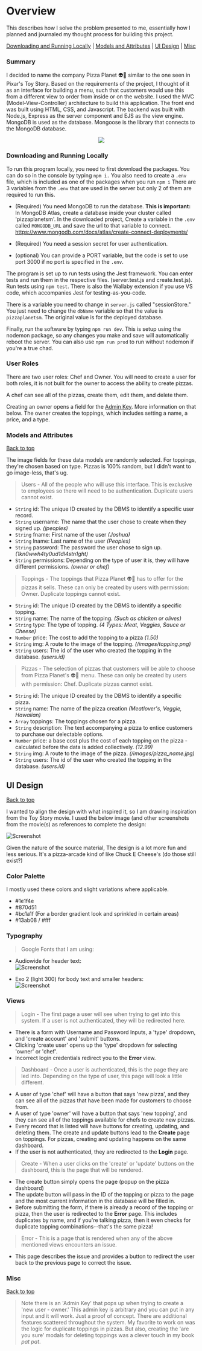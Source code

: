 # Overview
This describes how I solve the problem presented to me, essentially how I planned and journaled my thought process for building this project.  

[Downloading and Running Locally](#downloading-and-running-locally) | [Models and Attributes](#models-and-attributes) | [UI Design](#ui-design) | [Misc](#misc)
### Summary
I decided to name the company Pizza Planet :alien::pizza: similar to the one seen in Pixar's Toy Story. Based on the requirements of the project, I thought of it as an interface for building a menu, such that customers would use this from a different view to order from inside or on the website. I used the MVC (Model-View-Controller) architecture to build this application. The front end was built using HTML, CSS, and Javascript. The backend was built with Node.js, Express as the server component and EJS as the view engine. MongoDB is used as the database. Mongoose is the library that connects to the MongoDB database.

<p align="center">
<img src="./ideation/ideation/Pizza_Planet.webp">
</p>

### Downloading and Running Locally

To run this program locally, you need to first download the packages. You can do so in the console by typing `npm i.` You also need to create a `.env` file, which is included as one of the packages when you run `npm i` There are 3 variables from the `.env` that are used in the server but only 2 of them are required to run this. 

- (Required) You need MongoDB to run the database. **This is important:** In MongoDB Atlas, create a database inside your cluster called 'pizzaplanetsm'. In the downloaded project, Create a variable in the `.env` called `MONGODB_URL` and save the url to that variable to connect.
https://www.mongodb.com/docs/atlas/create-connect-deployments/

- (Required) You need a session secret for user authentication.
- (optional) You can provide a PORT variable, but the code is set to use port 3000 if no port is specified in the `.env`.

The program is set up to run tests using the Jest framework. You can enter tests and run them in the respective files. (server.test.js and create.test.js). Run tests using `npm test`. There is also the Wallaby extension if you use VS code, which accompanies Jest for testing-as-you-code.

There is a variable you need to change in `server.js` called "sessionStore." You just need to change the `dbName` variable so that the value is `pizzaplanetsm`. The original value is for the deployed database.

Finally, run the software by typing `npm run dev`. This is setup using the nodemon package, so any changes you make and save will automatically reboot the server. You can also use `npm run prod` to run without nodemon if you're a true chad.

### User Roles

There are two user roles: Chef and Owner. You will need to create a user for both roles, it is not built for the owner to access the ability to create pizzas. 

A chef can see all of the pizzas, create them, edit them, and delete them.

Creating an owner opens a field for the [Admin Key](#misc). More information on that below. The owner creates the toppings, which includes setting a name, a price, and a type. 

### Models and Attributes 
[Back to top](#overview) 

The image fields for these data models are randomly selected. For toppings, they're chosen based on type. Pizzas is 100% random, but I didn't want to go image-less, that's ug. 

> Users - All of the people who will use this interface. This is exclusive to employees so there will need to be authentication. Duplicate users cannot exist. 
- `String` id: The unique ID created by the DBMS to identify a specific user record. 
- `String` username: The name that the user chose to create when they signed up. *(jpeoples)* 
- `String` fname: First name of the user *(Joshua)*
- `String` lname: Last name of the user *(Peoples)*
- `String` password: The password the user chose to sign up. *(1kn0wwh4ty0ud1dl4stn1ght)* 
- `String` permissions: Depending on the type of user it is, they will have different permissions. *(owner or chef)* 

> Toppings - The toppings that Pizza Planet :alien::pizza: has to offer for the pizzas it sells. These can only be created by users with permission: Owner. Duplicate toppings cannot exist. 
- `String` id: The unique ID created by the DBMS to identify a specific topping.
- `String` name: The name of the topping. *(Such as chicken or olives)* 
- `String` type: The type of topping. *(4 Types: Meat, Veggies, Sauce or Cheese)* 
- `Number` price: The cost to add the topping to a pizza *(1.50)* 
- `String` img: A route to the image of the topping. *(/images/topping.png)*  
- `String` users: The id of the user who created the topping in the database. *(users.id)*

> Pizzas - The selection of pizzas that customers will be able to choose from Pizza Planet's :alien::pizza: menu. These can only be created by users with permission: Chef. Duplicate pizzas cannot exist. 
- `String` id: The unique ID created by the DBMS to identify a specific pizza. 
- `String` name: The name of the pizza creation *(Meatlover's, Veggie, Hawaiian)* 
- `Array`  toppings: The toppings chosen for a pizza.
- `String` description: The text accompanying a pizza to entice customers to purchase our delectable options.
- `Number` price: a base cost plus the cost of each topping on the pizza - calculated before the data is added collectively. *(12.99)* 
- `String` img: A route to the image of the pizza. *(/images/pizza_name.jpg)*
- `String` users: The id of the user who created the topping in the database. *(users.id)*

## UI Design
[Back to top](#overview)  

I wanted to align the design with what inspired it, so I am drawing inspiration from the Toy Story movie. I used the below image (and other screenshots from the movie(s) as references to complete the design:

![Screenshot](./ideation/ideation/Pizza_Planet_inside.webp) 

Given the nature of the source material, The design is a lot more fun and less serious. It's a pizza-arcade kind of like Chuck E Cheese's (do those still exist?)

### Color Palette 
I mostly used these colors and slight variations where applicable. 
- #1e1f4e 
- #870d51
- #bc1a1f (For a border gradient look and sprinkled in certain areas)
- #13ab08 / #fff


### Typography 
> Google Fonts that I am using:
- Audiowide for header text:  
![Screenshot](./ideation/ideation/AudiowideFont.png) 

- Exo 2 (light 300) for body text and smaller headers:  
![Screenshot](./ideation/ideation/Exo2Font.png) 

### Views  
> Login - The first page a user will see when trying to get into this system. If a user is not authenticated, they will be redirected here.
- There is a form with Username and Password Inputs, a 'type' dropdown, and 'create account' and 'submit' buttons.
- Clicking 'create user' opens up the 'type' dropdown for selecting 'owner' or 'chef'.
- Incorrect login credentials redirect you to the **Error** view. 

> Dashboard - Once a user is authenticated, this is the page they are led into. Depending on the type of user, this page will look a little different. 
- A user of type 'chef' will have a button that says 'new pizza', and they can see all of the pizzas that have been made for customers to choose from. 
- A user of type 'owner' will have a button that says 'new topping', and they can see all of the toppings available for chefs to create new pizzas. 
- Every record that is listed will have buttons for creating, updating, and deleting them. The create and update buttons lead to the **Create** page on toppings. For pizzas, creating and updating happens on the same dashboard.  
- If the user is not authenticated, they are redirected to the **Login** page.

> Create - When a user clicks on the 'create' or 'update' buttons on the dashboard, this is the page that will be rendered. 
- The create button simply opens the page (popup on the pizza dashboard)
- The update button will pass in the ID of the topping or pizza to the page and the most current information in the database will be filled in. 
- Before submitting the form, if there is already a record of the topping or pizza, then the user is redirected to the **Error** page. This includes duplicates by name, and if you're talking pizza, then it even checks for duplicate topping combinations--that's the same pizza! 

> Error - This is a page that is rendered when any of the above mentioned views encounters an issue. 
- This page describes the issue and provides a button to redirect the user back to the previous page to correct the issue. 

### Misc
[Back to top](#overview) 
> Note there is an 'Admin Key' that pops up when trying to create a 'new user - owner.' This admin key is arbitrary and you can put in any input and it will work. Just a proof of concept. 
> There are additional features scattered throughout the system. My favorite to work on was the logic for duplicate toppings in pizzas. But also, creating the 'are you sure' modals for deleting toppings was a clever touch in my book *pat pat*.  
